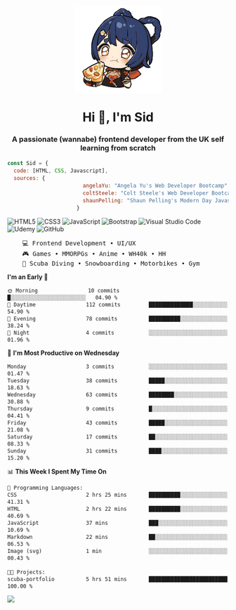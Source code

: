 <p align="center">
<img align="center" src="imgs/HuTaoPizza.gif" alt="Logo">
</p>
<h1 align="center">Hi 👋, I'm Sid</h1>
<h3 align="center">A passionate (wannabe) frontend developer from the UK self learning from scratch</h3>


```javascript
const Sid = {
  code: [HTML, CSS, Javascript],
  sources: {
                        angelaYu: "Angela Yu's Web Developer Bootcamp",
                        coltSteele: "Colt Steele's Web Developer Bootcamp",
                        shaunPelling: "Shaun Pelling's Modern Day Javascript"
                      }
```

![HTML5](https://img.shields.io/badge/html5-%23E34F26.svg?style=for-the-badge&logo=html5&logoColor=white)
![CSS3](https://img.shields.io/badge/css3-%231572B6.svg?style=for-the-badge&logo=css3&logoColor=white)
![JavaScript](https://img.shields.io/badge/javascript-%23323330.svg?style=for-the-badge&logo=javascript&logoColor=%23F7DF1E)
![Bootstrap](https://img.shields.io/badge/bootstrap-%238511FA.svg?style=for-the-badge&logo=bootstrap&logoColor=white)
![Visual Studio Code](https://img.shields.io/badge/Visual%20Studio%20Code-0078d7.svg?style=for-the-badge&logo=visual-studio-code&logoColor=white)
![Udemy](https://img.shields.io/badge/Udemy-A435F0?style=for-the-badge&logo=Udemy&logoColor=white)
![GitHub](https://img.shields.io/badge/github-%23121011.svg?style=for-the-badge&logo=github&logoColor=white)

<pre>
    💻 Frontend Development • UI/UX 
    🎮 Games • MMORPGs • Anime • WH40k • HH 
    💪 Scuba Diving • Snowboarding • Motorbikes • Gym
</pre>

<!--START_SECTION:waka-->
**I'm an Early 🐤** 

```text
🌞 Morning                10 commits          █░░░░░░░░░░░░░░░░░░░░░░░░   04.90 % 
🌆 Daytime                112 commits         ██████████████░░░░░░░░░░░   54.90 % 
🌃 Evening                78 commits          ██████████░░░░░░░░░░░░░░░   38.24 % 
🌙 Night                  4 commits           ░░░░░░░░░░░░░░░░░░░░░░░░░   01.96 % 
```
📅 **I'm Most Productive on Wednesday** 

```text
Monday                   3 commits           ░░░░░░░░░░░░░░░░░░░░░░░░░   01.47 % 
Tuesday                  38 commits          █████░░░░░░░░░░░░░░░░░░░░   18.63 % 
Wednesday                63 commits          ████████░░░░░░░░░░░░░░░░░   30.88 % 
Thursday                 9 commits           █░░░░░░░░░░░░░░░░░░░░░░░░   04.41 % 
Friday                   43 commits          █████░░░░░░░░░░░░░░░░░░░░   21.08 % 
Saturday                 17 commits          ██░░░░░░░░░░░░░░░░░░░░░░░   08.33 % 
Sunday                   31 commits          ████░░░░░░░░░░░░░░░░░░░░░   15.20 % 
```


📊 **This Week I Spent My Time On** 

```text
💬 Programming Languages: 
CSS                      2 hrs 25 mins       ██████████░░░░░░░░░░░░░░░   41.31 % 
HTML                     2 hrs 22 mins       ██████████░░░░░░░░░░░░░░░   40.69 % 
JavaScript               37 mins             ███░░░░░░░░░░░░░░░░░░░░░░   10.69 % 
Markdown                 22 mins             ██░░░░░░░░░░░░░░░░░░░░░░░   06.53 % 
Image (svg)              1 min               ░░░░░░░░░░░░░░░░░░░░░░░░░   00.43 % 

🐱‍💻 Projects: 
scuba-portfolio          5 hrs 51 mins       █████████████████████████   100.00 % 
```


<!--END_SECTION:waka-->

<a href="">![](https://komarev.com/ghpvc/?username=sedaryildirim&style=for-the-badge)</a>
